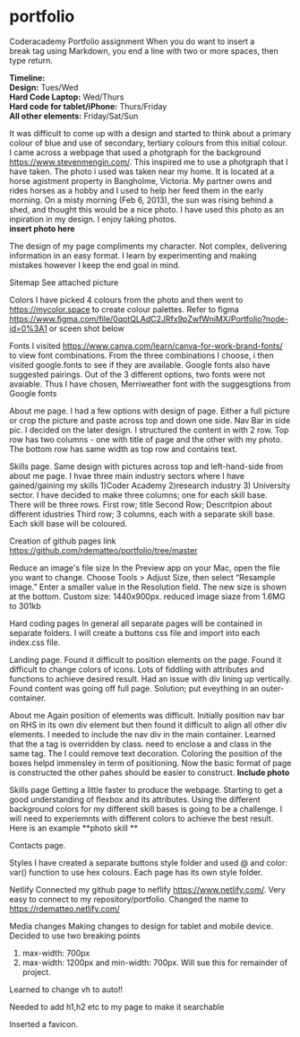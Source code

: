# portfolio
Coderacademy Portfolio assignment
When you do want to insert a <br /> break tag using Markdown, you end a line with two or more spaces, then type return.


**Timeline:**<br>
**Design:** Tues/Wed<br>
**Hard Code Laptop:** Wed/Thurs<br>
**Hard code for tablet/iPhone:** Thurs/Friday<br>
**All other elements:** Friday/Sat/Sun<br>

It was difficult to come up with a design and started to think about a primary colour of blue and use of secondary, tertiary colours from this initial colour. I came across a webpage that used a photgraph for the background https://www.stevenmengin.com/.  This inspired me to use a photgraph that I have taken. The photo i used was taken near my home. It is located at a horse agistment property in Bangholme, Victoria. My partner owns and rides horses as a hobby and I used to help her feed them in the early morning. On a misty morning (Feb 6, 2013), the sun was rising behind a shed, and thought this would be a nice photo. I have used this photo as an inpiration in my design. I enjoy taking photos.<br>
**insert photo here**

The design of my page compliments my character. Not complex, delivering information in an easy format. 
I learn by experimenting and making mistakes however I keep the end goal in mind. 

Sitemap
See attached picture


Colors
I have picked 4 colours from the photo and then went to https://mycolor.space to create colour palettes. Refer to figma https://www.figma.com/file/0qotQLAdC2JRfx9pZwfWniMX/Portfolio?node-id=0%3A1 or sceen shot below 



Fonts
I visited https://www.canva.com/learn/canva-for-work-brand-fonts/ to view font combinations. From the three combinations I choose, i then visited google.fonts to see if they are available. Google fonts also have suggested pairings. Out of the 3 different options, two fonts were not avaiable. Thus I have chosen, Merriweather font with the suggesgtions from Google fonts

About me page.
I had a few options with design of page. Either a full picture or crop the picture and paste across top and down one side. Nav Bar in side pic. I decided on the later design. 
I structured the content in with 2 row. Top row has two columns - one with title of page and the other with my photo. The bottom row has same width as top row and contains text.

Skills page.
Same design with pictures across top and left-hand-side from about me page.
I hvae three main industry sectors where I have gained/gaining my skills 1)Coder Academy 2)research industry 3) University sector. I have decided to make three columns; one for each skill base.  
There will be three rows.
First row; title
Second Row; Descritpion about different idustries
Third row; 3 columns, each with a separate skill base. Each skill base will be coloured.

Creation of github pages
link https://github.com/rdematteo/portfolio/tree/master

Reduce an image's file size
In the Preview app on your Mac, open the file you want to change.
Choose Tools > Adjust Size, then select “Resample image.”
Enter a smaller value in the Resolution field. The new size is shown at the bottom. Custom size: 1440x900px. reduced image siaze from 1.6MG to 301kb

Hard coding pages
In general all separate pages will be contained in separate folders. 
I will create a buttons css file and import into each index.css file.


Landing page.
Found it difficult to position elements on the page. 
Found it difficult to change colors of icons. Lots of fiddling with attributes and functions to achieve desired result.
Had an issue with div lining up vertically. Found content was going off full page. Solution; put eveything in an outer-container.


About me
Again position of elements was difficult. Initially position nav bar on RHS in its own div element but then found it difficult to align all other div elements. I needed to include the nav div in the main container.
Learned that the a tag is overridden by class. need to enclose a and class in the same tag. The I could remove text decoration.
Coloring the position of the boxes helpd immensley in term of positioning.
Now the basic format of page is constructed the other pahes should be easier to construct. 
**Include photo**

Skills page
Getting a little faster to produce the webpage. Starting to get a good understanding of flexbox and its attributes. Using the different background colors for my different skill bases is going to be a challenge. I will need to experiemnts with different colors to achieve the best result. Here is an example 
**photo skill **

Contacts page.


Styles
I have created a separate buttons style folder and used @ and color: var() function to use hex colours. 
Each page has its own style folder. 

Netlify
Connected my github page to neflify https://www.netlify.com/.  Very easy to connect to my repository/portfolio.
Changed the name to https://rdematteo.netlify.com/


Media changes
Making changes to design for tablet and mobile device.
Decided to use two breaking points
1) max-width: 700px
2) max-width: 1200px and min-width: 700px. Will sue this for remainder of project.

Learned to change vh to auto!!

Needed to add h1,h2 etc to my page to make it searchable

Inserted a favicon.
